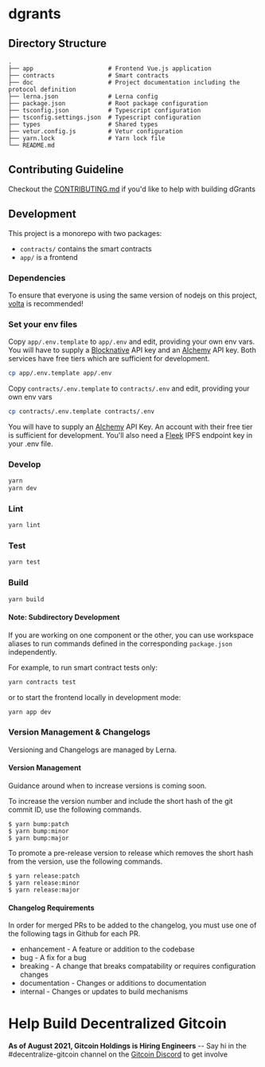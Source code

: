 # dgrants

## Directory Structure
```
.
├── app                     # Frontend Vue.js application
├── contracts               # Smart contracts
├── doc                     # Project documentation including the protocol definition
├── lerna.json              # Lerna config
├── package.json            # Root package configuration
├── tsconfig.json           # Typescript configuration
├── tsconfig.settings.json  # Typescript configuration
├── types                   # Shared types
├── vetur.config.js         # Vetur configuration
├── yarn.lock               # Yarn lock file
└── README.md
```

## Contributing Guideline

Checkout the [CONTRIBUTING.md](https://github.com/dcgtc/dgrants/blob/main/CONTRIBUTING.md) if you'd like to help with building dGrants


## Development

This project is a monorepo with two packages:

- `contracts/` contains the smart contracts
- `app/` is a frontend

### Dependencies

To ensure that everyone is using the same version of nodejs on this project, [volta](https://volta.sh) is recommended!

### Set your env files

Copy `app/.env.template` to `app/.env` and edit, providing your own env vars. You will have to supply a [Blocknative](https://www.blocknative.com/) API key and an [Alchemy](https://www.alchemy.com/) API key. Both services have free tiers which are sufficient for development.

```bash
cp app/.env.template app/.env
```

Copy `contracts/.env.template` to `contracts/.env` and edit, providing your own env vars

```bash
cp contracts/.env.template contracts/.env
```

You will have to supply an [Alchemy](https://www.alchemy.com//) API Key. An account with their free tier is sufficient for development. You'll also need a [Fleek](https://fleek.co/) IPFS endpoint key in your .env file.

### Develop

```sh
yarn
yarn dev
```

### Lint

```sh
yarn lint
```

### Test

```sh
yarn test
```

### Build

```sh
yarn build
```


#### Note: Subdirectory Development

If you are working on one component or the other, you can use workspace aliases to run commands defined in the corresponding `package.json` independently.

For example, to run smart contract tests only:

```bash
yarn contracts test
```

or to start the frontend locally in development mode:

```bash
yarn app dev
```

### Version Management & Changelogs

Versioning and Changelogs are managed by Lerna.

#### Version Management
Guidance around when to increase versions is coming soon.

To increase the version number and include the short hash of the git commit ID, use the following commands.
```
$ yarn bump:patch
$ yarn bump:minor
$ yarn bump:major
```

To promote a pre-release version to release which removes the short hash from the version, use the following commands.
```
$ yarn release:patch
$ yarn release:minor
$ yarn release:major
```

#### Changelog Requirements
In order for merged PRs to be added to the changelog, you must use one of the following tags in Github for each PR.

+ enhancement - A feature or addition to the codebase
+ bug - A fix for a bug
+ breaking - A change that breaks compatability or requires configuration changes
+ documentation - Changes or additions to documentation
+ internal - Changes or updates to build mechanisms

# Help Build Decentralized Gitcoin

<strong>As of August 2021, Gitcoin Holdings is Hiring Engineers</strong> -- Say hi in the #decentralize-gitcoin channel on the [Gitcoin Discord](https://gitcoin.co/discord) to get involve

